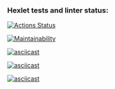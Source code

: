 ### Hexlet tests and linter status:
[![Actions Status](https://github.com/loordbarringtn/frontend-project-44/actions/workflows/hexlet-check.yml/badge.svg)](https://github.com/loordbarringtn/frontend-project-44/actions)

[![Maintainability](https://api.codeclimate.com/v1/badges/2327ff267a7d1e527d22/maintainability)](https://codeclimate.com/github/loordbarringtn/frontend-project-44/maintainability)

[![asciicast](https://asciinema.org/a/TqFVmHETjAdmatL9eB8NfFQOc.svg)](https://asciinema.org/a/TqFVmHETjAdmatL9eB8NfFQOc)

[![asciicast](https://asciinema.org/a/0YVy8rjUZ8EzjODBdKagqalnW.svg)](https://asciinema.org/a/0YVy8rjUZ8EzjODBdKagqalnW)

[![asciicast](https://asciinema.org/a/lJfuE941zdcQ3uecdnDhvL3yr.svg)](https://asciinema.org/a/lJfuE941zdcQ3uecdnDhvL3yr)
